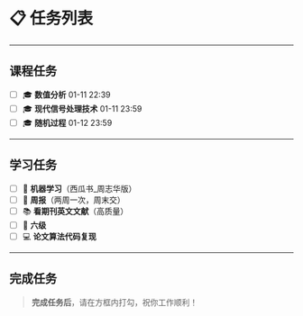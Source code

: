 # 📋 任务列表

---

## 课程任务

- [ ] 🎓 **数值分析** 01-11 22:39
- [ ] 🎓 **现代信号处理技术** 01-11 23:59
- [ ] 🎓 **随机过程** 01-12 23:59

---

## 学习任务

- [ ] 📘 **机器学习**（西瓜书_周志华版）
- [ ] 📝 **周报**（两周一次，周末交）
- [ ] 📚 **看期刊英文文献**（高质量）
- [ ] 📘 **六级**
- [ ] 💻 **论文算法代码复现**

---

## 完成任务

> **完成任务后**，请在方框内打勾，祝你工作顺利！
